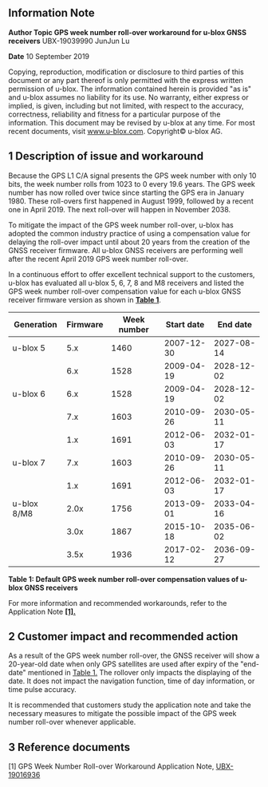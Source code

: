 

## **Information Note**

**Author Topic GPS week number roll-over workaround for u-blox GNSS receivers** UBX-19039990 JunJun Lu

**Date** 10 September 2019

Copying, reproduction, modification or disclosure to third parties of this document or any part thereof is only permitted with the express written permission of u-blox. The information contained herein is provided "as is" and u-blox assumes no liability for its use. No warranty, either express or implied, is given, including but not limited, with respect to the accuracy, correctness, reliability and fitness for a particular purpose of the information. This document may be revised by u-blox at any time. For most recent documents, visit www.u-blox.com. Copyright© u-blox AG.

## **1 Description of issue and workaround**

Because the GPS L1 C/A signal presents the GPS week number with only 10 bits, the week number rolls from 1023 to 0 every 19.6 years. The GPS week number has now rolled over twice since starting the GPS era in January 1980. These roll-overs first happened in August 1999, followed by a recent one in April 2019. The next roll-over will happen in November 2038.

To mitigate the impact of the GPS week number roll-over, u-blox has adopted the common industry practice of using a compensation value for delaying the roll-over impact until about 20 years from the creation of the GNSS receiver firmware. All u-blox GNSS receivers are performing well after the recent April 2019 GPS week number roll-over.

In a continuous effort to offer excellent technical support to the customers, u-blox has evaluated all u-blox 5, 6, 7, 8 and M8 receivers and listed the GPS week number roll-over compensation value for each u-blox GNSS receiver firmware version as shown in **[Table 1](#page-0-0)**.

| Generation  | Firmware | Week number | Start date | End date   |
|-------------|----------|-------------|------------|------------|
| u-blox 5    | 5.x      | 1460        | 2007-12-30 | 2027-08-14 |
|             | 6.x      | 1528        | 2009-04-19 | 2028-12-02 |
| u-blox 6    | 6.x      | 1528        | 2009-04-19 | 2028-12-02 |
|             | 7.x      | 1603        | 2010-09-26 | 2030-05-11 |
|             | 1.x      | 1691        | 2012-06-03 | 2032-01-17 |
| u-blox 7    | 7.x      | 1603        | 2010-09-26 | 2030-05-11 |
|             | 1.x      | 1691        | 2012-06-03 | 2032-01-17 |
| u-blox 8/M8 | 2.0x     | 1756        | 2013-09-01 | 2033-04-16 |
|             | 3.0x     | 1867        | 2015-10-18 | 2035-06-02 |
|             | 3.5x     | 1936        | 2017-02-12 | 2036-09-27 |

<span id="page-0-0"></span>**Table 1: Default GPS week number roll-over compensation values of u-blox GNSS receivers**

For more information and recommended workarounds, refer to the Application Note **[\[1\].](#page-1-0)**



## **2 Customer impact and recommended action**

As a result of the GPS week number roll-over, the GNSS receiver will show a 20-year-old date when only GPS satellites are used after expiry of the "end-date" mentioned in [Table 1.](#page-0-0) The rollover only impacts the displaying of the date. It does not impact the navigation function, time of day information, or time pulse accuracy.

It is recommended that customers study the application note and take the necessary measures to mitigate the possible impact of the GPS week number roll-over whenever applicable.

## **3 Reference documents**

<span id="page-1-0"></span>[1] GPS Week Number Roll-over Workaround Application Note, [UBX-19016936](https://www.u-blox.com/sites/default/files/GPS-WeekNumber-Rollover-Workaround_AppNote_%28UBX-19016936%29.pdf)